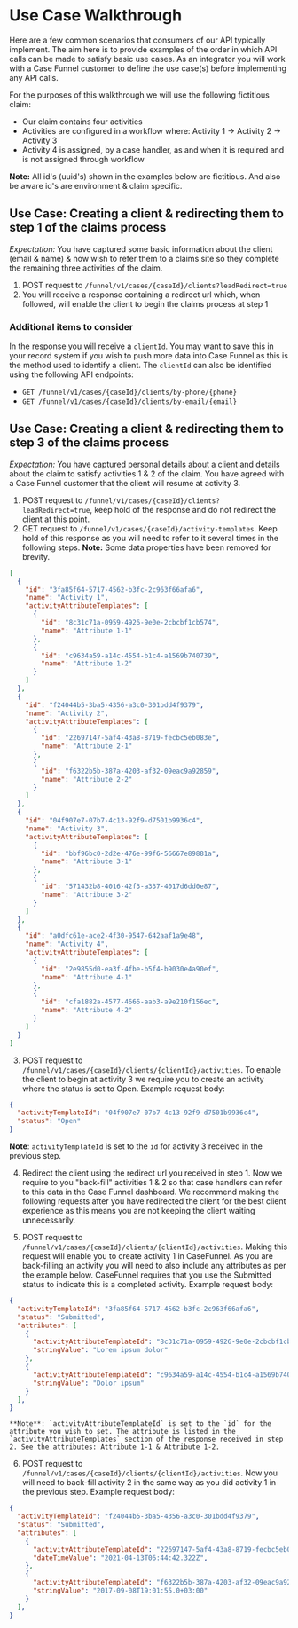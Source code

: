 # Use Case Walkthrough

Here are a few common scenarios that consumers of our API typically implement. The aim here is to provide examples of the order in which API calls can be made to satisfy basic use cases. As an integrator you will work with a Case Funnel customer to define the use case(s) before implementing any API calls.

For the purposes of this walkthrough we will use the following fictitious claim:

* Our claim contains four activities
* Activities are configured in a workflow where: Activity 1 -> Activity 2 -> Activity 3
* Activity 4 is assigned, by a case handler, as and when it is required and is not assigned through workflow

**Note:** All id's (uuid's) shown in the examples below are fictitious. And also be aware id's are environment & claim specific.

## Use Case: Creating a client & redirecting them to step 1 of the claims process

*Expectation:* You have captured some basic information about the client (email & name) & now wish to refer them to a claims site so they complete the remaining three activities of the claim.

1. POST request to `/funnel/v1/cases/{caseId}/clients?leadRedirect=true`
2. You will receive a response containing a redirect url which, when followed, will enable the client to begin the claims process at step 1

### Additional items to consider

In the response you will receive a `clientId`. You may want to save this in your record system if you wish to push more data into Case Funnel as this is the method used to identify a client. The `clientId` can also be identified using the following API endpoints:

* `GET /funnel/v1/cases/{caseId}/clients/by-phone/{phone}`
* `GET /funnel/v1/cases/{caseId}/clients/by-email/{email}`

## Use Case: Creating a client & redirecting them to step 3 of the claims process

*Expectation:* You have captured personal details about a client and details about the claim to satisfy activities 1 & 2 of the claim. You have agreed with a Case Funnel customer that the client will resume at activity 3.

1. POST request to `/funnel/v1/cases/{caseId}/clients?leadRedirect=true`, keep hold of the response and do not redirect the client at this point.
2. GET request to `/funnel/v1/cases/{caseId}/activity-templates`. Keep hold of this response as you will need to refer to it several times in the following steps. **Note:** Some data properties have been removed for brevity.

```json
[
  {
    "id": "3fa85f64-5717-4562-b3fc-2c963f66afa6",
    "name": "Activity 1",
    "activityAttributeTemplates": [
      {
        "id": "8c31c71a-0959-4926-9e0e-2cbcbf1cb574",
        "name": "Attribute 1-1"
      },
      {
        "id": "c9634a59-a14c-4554-b1c4-a1569b740739",
        "name": "Attribute 1-2"
      }
    ]
  },  
  {
    "id": "f24044b5-3ba5-4356-a3c0-301bdd4f9379",
    "name": "Activity 2",
    "activityAttributeTemplates": [
      {
        "id": "22697147-5af4-43a8-8719-fecbc5eb083e",
        "name": "Attribute 2-1"
      },
      {
        "id": "f6322b5b-387a-4203-af32-09eac9a92859",
        "name": "Attribute 2-2"
      }
    ]
  },  
  {
    "id": "04f907e7-07b7-4c13-92f9-d7501b9936c4",
    "name": "Activity 3",
    "activityAttributeTemplates": [
      {
        "id": "bbf96bc0-2d2e-476e-99f6-56667e89881a",
        "name": "Attribute 3-1"
      },
      {
        "id": "571432b8-4016-42f3-a337-4017d6dd0e87",
        "name": "Attribute 3-2"
      }
    ]
  },  
  {
    "id": "a0dfc61e-ace2-4f30-9547-642aaf1a9e48",
    "name": "Activity 4",
    "activityAttributeTemplates": [
      {
        "id": "2e9855d0-ea3f-4fbe-b5f4-b9030e4a90ef",
        "name": "Attribute 4-1"
      },
      {
        "id": "cfa1882a-4577-4666-aab3-a9e210f156ec",
        "name": "Attribute 4-2"
      }
    ]
  }
]
```

3. POST request to `/funnel/v1/cases/{caseId}/clients/{clientId}/activities`. To enable the client to begin at activity 3 we require you to create an activity where the status is set to Open. Example request body:

```json
{
  "activityTemplateId": "04f907e7-07b7-4c13-92f9-d7501b9936c4",
  "status": "Open"
}
```

**Note**:  `activityTemplateId` is set to the `id` for activity 3 received in the previous step.

4. Redirect the client using the redirect url you received in step 1. Now we require to you "back-fill" activities 1 & 2 so that case handlers can refer to this data in the Case Funnel dashboard. We recommend making the following requests after you have redirected the client for the best client experience as this means you are not keeping the client waiting unnecessarily.

5. POST request to `/funnel/v1/cases/{caseId}/clients/{clientId}/activities`. Making this request will enable you to create activity 1 in CaseFunnel. As you are back-filling an activity you will need to also include any attributes as per the example below. CaseFunnel requires that you use the Submitted status to indicate this is a completed activity. Example request body:

```json
{
  "activityTemplateId": "3fa85f64-5717-4562-b3fc-2c963f66afa6",
  "status": "Submitted",
  "attributes": [
    {
      "activityAttributeTemplateId": "8c31c71a-0959-4926-9e0e-2cbcbf1cb574",
      "stringValue": "Lorem ipsum dolor"
    },
    {
      "activityAttributeTemplateId": "c9634a59-a14c-4554-b1c4-a1569b740739",
      "stringValue": "Dolor ipsum"
    }
  ],
}
```

    **Note**: `activityAttributeTemplateId` is set to the `id` for the attribute you wish to set. The attribute is listed in the `activityAttributeTemplates` section of the response received in step 2. See the attributes: Attribute 1-1 & Attribute 1-2.

6. POST request to `/funnel/v1/cases/{caseId}/clients/{clientId}/activities`. Now you will need to back-fill activity 2 in the same way as you did activity 1 in the previous step. Example request body:

```json
{
  "activityTemplateId": "f24044b5-3ba5-4356-a3c0-301bdd4f9379",
  "status": "Submitted",
  "attributes": [
    {
      "activityAttributeTemplateId": "22697147-5af4-43a8-8719-fecbc5eb083e",
      "dateTimeValue": "2021-04-13T06:44:42.322Z",
    },
    {
      "activityAttributeTemplateId": "f6322b5b-387a-4203-af32-09eac9a92859",
      "stringValue": "2017-09-08T19:01:55.0+03:00"
    }
  ],
}
```